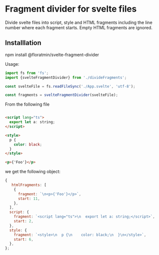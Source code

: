 # Fragment divider for svelte files

Divide svelte files into script, style and HTML fragments including the line number where each fragment starts. 
Empty HTML fragments are ignored.

## Installlation

npm install @floratmin/svelte-fragment-divider

Usage:

```ts
import fs from 'fs';
import {svelteFragmentDivider} from './divideFragments';

const svelteFile = fs.readFileSync('./App.svelte', 'utf-8');

const fragments = svelteFragmentDivider(svelteFile);
```
From the following file
```html

<script lang="ts">
  export let a: string;
</script>

<style>
  p {
    color: black;
  }
</style>

<p>{'Foo'}</p>
```
we get the following object:
```js
{
   htmlFragments: [
    {
      fragment: `\n<p>{'Foo'}</p>`,
      start: 11,
    },
  ],
  script: {
    fragment: `<script lang="ts">\n  export let a: string;</script>`,
    start: 2,   
  },
  style: {
    fragment: `<style>\n  p {\n    color: black;\n  }\n</style>`,
    start: 6,
  },
};
```